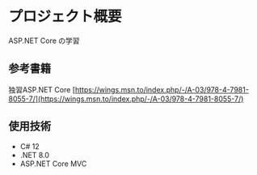 # プロジェクト概要
ASP.NET Core の学習

## 参考書籍
独習ASP.NET Core
[https://wings.msn.to/index.php/-/A-03/978-4-7981-8055-7/](https://wings.msn.to/index.php/-/A-03/978-4-7981-8055-7/)

## 使用技術
- C# 12
- .NET 8.0
- ASP.NET Core MVC
